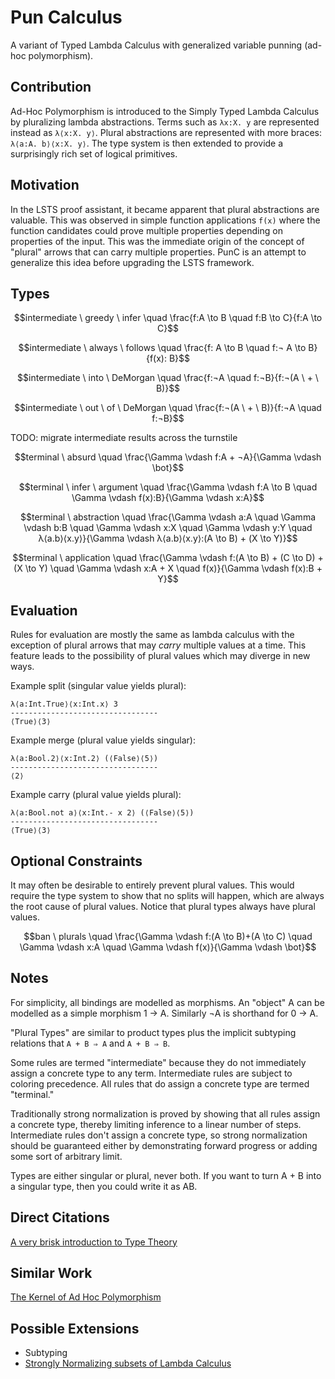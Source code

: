 # Pun Calculus
A variant of Typed Lambda Calculus with generalized variable punning (ad-hoc polymorphism).

## Contribution

Ad-Hoc Polymorphism is introduced to the Simply Typed Lambda Calculus by pluralizing lambda abstractions.
Terms such as `λx:X. y` are represented instead as `λ⟨x:X. y⟩`.
Plural abstractions are represented with more braces: `λ⟨a:A. b⟩⟨x:X. y⟩`.
The type system is then extended to provide a surprisingly rich set of logical primitives.

## Motivation

In the LSTS proof assistant, it became apparent that plural abstractions are valuable.
This was observed in simple function applications `f(x)` where the function candidates could prove multiple properties depending on properties of the input.
This was the immediate origin of the concept of "plural" arrows that can carry multiple properties.
PunC is an attempt to generalize this idea before upgrading the LSTS framework.

## Types

$$intermediate \ greedy \ infer \quad \frac{f:A \to B \quad f:B \to C}{f:A \to C}$$

$$intermediate \ always \ follows \quad \frac{f: A \to B \quad f:¬ A \to B}{f(x): B}$$

$$intermediate \ into \ DeMorgan \quad \frac{f:¬A \quad f:¬B}{f:¬(A \ + \ B)}$$

$$intermediate \ out \ of \ DeMorgan \quad \frac{f:¬(A \ + \ B)}{f:¬A \quad f:¬B}$$

TODO: migrate intermediate results across the turnstile

$$terminal \ absurd \quad \frac{\Gamma \vdash f:A + ¬A}{\Gamma \vdash \bot}$$

$$terminal \ infer \ argument \quad \frac{\Gamma \vdash f:A \to B \quad \Gamma \vdash f(x):B}{\Gamma \vdash x:A}$$

$$terminal \ abstraction \quad \frac{\Gamma \vdash a:A \quad \Gamma \vdash b:B \quad \Gamma \vdash x:X \quad \Gamma \vdash y:Y \quad λ⟨a.b⟩⟨x.y⟩}{\Gamma \vdash λ⟨a.b⟩⟨x.y⟩:(A \to B) + (X \to Y)}$$

$$terminal \ application \quad \frac{\Gamma \vdash f:(A \to B) + (C \to D) + (X \to Y) \quad \Gamma \vdash x:A + X \quad f(x)}{\Gamma \vdash f(x):B + Y}$$

## Evaluation

Rules for evaluation are mostly the same as lambda calculus with the exception of plural arrows that may *carry* multiple values at a time. This feature leads to the possibility of plural values which may diverge in new ways.

Example split (singular value yields plural):
```punc
λ⟨a:Int.True⟩⟨x:Int.x⟩ 3
---------------------------------
⟨True⟩⟨3⟩
```

Example merge (plural value yields singular):
```punc
λ⟨a:Bool.2⟩⟨x:Int.2⟩ (⟨False⟩⟨5⟩)
---------------------------------
⟨2⟩
```

Example carry (plural value yields plural):
```punc
λ⟨a:Bool.not a⟩⟨x:Int.- x 2⟩ (⟨False⟩⟨5⟩)
---------------------------------
⟨True⟩⟨3⟩
```

## Optional Constraints

It may often be desirable to entirely prevent plural values.
This would require the type system to show that no splits will happen, which are always the root cause of plural values.
Notice that plural types always have plural values.

$$ban \ plurals \quad \frac{\Gamma \vdash f:(A \to B)+(A \to C) \quad \Gamma \vdash x:A \quad \Gamma \vdash f(x)}{\Gamma \vdash \bot}$$

## Notes

For simplicity, all bindings are modelled as morphisms.
An "object" A can be modelled as a simple morphism 1 → A.
Similarly ¬A is shorthand for 0 → A.

"Plural Types" are similar to product types plus the implicit subtyping relations that `A + B ⇒ A` and `A + B ⇒ B`.

Some rules are termed "intermediate" because they do not immediately assign a concrete type to any term.
Intermediate rules are subject to coloring precedence.
All rules that do assign a concrete type are termed "terminal."

Traditionally strong normalization is proved by showing that all rules assign a concrete type,
thereby limiting inference to a linear number of steps.
Intermediate rules don't assign a concrete type, so strong normalization should be guaranteed
either by demonstrating forward progress or adding some sort of arbitrary limit.

Types are either singular or plural, never both.
If you want to turn A + B into a singular type, then you could write it as AB.

## Direct Citations

[A very brisk introduction to Type Theory](https://ncatlab.org/nlab/show/type+theory)

## Similar Work

[The Kernel of Ad Hoc Polymorphism](https://dspace.mit.edu/bitstream/handle/1721.1/106072/965197677-MIT.pdf)

## Possible Extensions

* Subtyping
* [Strongly Normalizing subsets of Lambda Calculus](https://cstheory.stackexchange.com/questions/20364/how-to-make-the-lambda-calculus-strong-normalizing-without-a-type-system)
